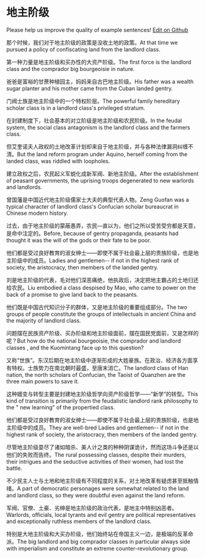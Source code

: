 # 地主阶级

Please help us improve the quality of example sentences! [Edit on Github](https://github.com/jiyushe/jiyu-example-sentence-source/blob/main/chinese/dizhujieji.md)

<p><span class="chinese">那个时候，我们对于地主阶级的政策是没收土地的政策。</span><span class="english">At that time we pursued a policy of confiscating land from the landlord class.</span></p>

<p><span class="chinese">第一种力量是地主阶级和买办性的大资产阶级。</span><span class="english">The first force is the landlord class and the comprador big bourgeoisie in nature.</span></p>

<p><span class="chinese">爸爸是富裕的甘蔗种植园主，妈妈来自古巴地主阶级。</span><span class="english">His father was a wealth sugar planter and his mother came from the Cuban landed gentry.</span></p>

<p><span class="chinese">门阀士族是地主阶级中的一个特权阶层。</span><span class="english">The powerful family hereditary scholar class is in a landlord class's privileged stratum.</span></p>

<p><span class="chinese">在封建制度下，社会基本的对立阶级是地主阶级和农民阶级。</span><span class="english">In the feudal system, the social class antagonism is the landlord class and the farmers class.</span></p>

<p><span class="chinese">但艾奎诺夫人政权的土地改革计划却来自于地主阶级，并与各种法律漏洞纠缠不清。</span><span class="english">But the land reform program under Aquino, herself coming from the landed class, was riddled with loopholes.</span></p>

<p><span class="chinese">建立政权之后，农民起义军蜕化成新军阀、新地主阶级。</span><span class="english">After the establishment of peasant governments, the uprising troops degenerated to new warlords and landlords.</span></p>

<p><span class="chinese">曾国藩是中国近代地主阶级儒家士大夫的典型代表人物。</span><span class="english">Zeng Guofan was a typical character of landlord class's Confucian scholar bureaucrat in Chinese modern history.</span></p>

<p><span class="chinese">过去，由于地主阶级的蒙蔽愚弄，农民—直以为，他们之所以受苦受穷都是天意，是命中注定的。</span><span class="english">Before, because of gentry propaganda, peasants had thought it was the will of the gods or their fate to be poor.</span></p>

<p><span class="chinese">他们都是受过良好教育的淑女绅士——即使不属于社会最上层的贵族阶级，也是地主阶级中的成员。</span><span class="english">Ladies and gentlemen-- if not in the highest rank of society, the aristocracy, then members of the landed gentry.</span></p>

<p><span class="chinese">刘是地主阶级的代表，毛对他们深恶痛绝，他执政后，决定把地主霸占的土地归还给农民。</span><span class="english">Liu embodied a class despised by Mao, who came to power on the back of a promise to give land back to the peasants.</span></p>

<p><span class="chinese">他们既是中国古代知识分子的群体，又是地主阶级的重要组成部分。</span><span class="english">The two groups of people constitute the groups of intellectuals in ancient China and the majority of landlord class.</span></p>

<p><span class="chinese">问题摆在民族资产阶级、买办阶级和地主阶级面前，摆在国民党面前，又是怎样的呢？</span><span class="english">But how do the national bourgeoisie, the comprador and landlord classes , and the Kuomintang face up to this question?</span></p>

<p><span class="chinese">又称“世族”。东汉后期在地主阶级中逐渐形成的大姓豪族。在政治、经济各方面享有特权。士族势力在南北朝时最盛，至唐末消亡。</span><span class="english">The landlord class of Han nation, the north scholars of Confucian, the Taoist of Quanzhen are the three main powers to save it.</span></p>

<p><span class="chinese">这种嬗变与转型主要是封建地主阶级哲学向资产阶级哲学——“新学”的转型。</span><span class="english">This kind of transition is primarily from the feudalistic landlord rank philosophy to the " new learning" of the propertied class.</span></p>

<p><span class="chinese">他们都是受过良好教育的淑女绅士——即使不属于社会最上层的贵族阶级，也是地主阶级中的成员。</span><span class="english">They are well-bred Ladies and gentlemen-- if not in the highest rank of society, the aristocracy, then members of the landed gentry.</span></p>

<p><span class="chinese">尽管地主阶级耍尽了诸如暗杀、美人计之类的种种阴谋诡计，然而这场斗争还是以他们的失败而告终。</span><span class="english">The rural possessing classes, despite their murders, their intrigues and the seductive activities of their women, had lost the battle.</span></p>

<p><span class="chinese">不少民主人士与土地和地主阶级有不同程度的关系，对土地改革有疑虑甚至抵触情绪。</span><span class="english">A part of democratic personages were somewhat related to the land and landlord class, so they were doubtful even against the land reform.</span></p>

<p><span class="chinese">军阀、官僚、土豪、劣绅是地主阶级的政治代表，是地主中特别凶恶者。</span><span class="english">Warlords, officials, local tyrants and evil gentry are political representatives and exceptionally ruthless members of the landlord class.</span></p>

<p><span class="chinese">特别是大地主阶级和大买办阶级，他们始终站在帝国主义一边，是极端的反革命派。</span><span class="english">The big landlord and big comprador classes in particular always side with imperialism and constitute an extreme counter-revolutionary group.</span></p>

